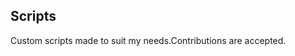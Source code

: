 ## Scripts
Custom scripts made to suit my needs.Contributions are accepted.














































































